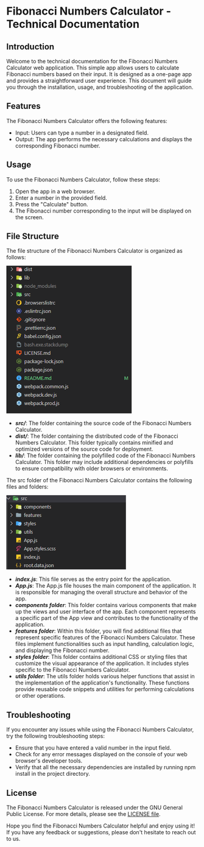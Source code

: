 # Fibonacci Numbers Calculator - Technical Documentation

## Introduction

Welcome to the technical documentation for the Fibonacci Numbers Calculator web application. This simple app allows users to calculate Fibonacci numbers based on their input. It is designed as a one-page app and provides a straightforward user experience. This document will guide you through the installation, usage, and troubleshooting of the application.

## Features

The Fibonacci Numbers Calculator offers the following features:

-   Input: Users can type a number in a designated field.
-   Output: The app performs the necessary calculations and displays the corresponding Fibonacci number.

## Usage

To use the Fibonacci Numbers Calculator, follow these steps:

1. Open the app in a web browser.
2. Enter a number in the provided field.
3. Press the "Calculate" button.
4. The Fibonacci number corresponding to the input will be displayed on the screen.

## File Structure

The file structure of the Fibonacci Numbers Calculator is organized as follows:

![File Structure](./src/assets/images/image.png)

-   **_src/_**: The folder containing the source code of the Fibonacci Numbers Calculator.
-   **_dist/_**: The folder containing the distributed code of the Fibonacci Numbers Calculator. This folder typically contains minified and optimized versions of the source code for deployment.
-   **_lib/_**: The folder containing the polyfilled code of the Fibonacci Numbers Calculator. This folder may include additional dependencies or polyfills to ensure compatibility with older browsers or environments.

The src folder of the Fibonacci Numbers Calculator contains the following files and folders:

![src Structure](./src/assets/images/image-1.png)

-   **_index.js_**: This file serves as the entry point for the application.
-   **_App.js_**: The App.js file houses the main component of the application. It is responsible for managing the overall structure and behavior of the app.
-   **_components folder_**: This folder contains various components that make up the views and user interface of the app. Each component represents a specific part of the App view and contributes to the functionality of the application.
-   **_features folder_**: Within this folder, you will find additional files that represent specific features of the Fibonacci Numbers Calculator. These files implement functionalities such as input handling, calculation logic, and displaying the Fibonacci number.
-   **_styles folder_**: This folder contains additional CSS or styling files that customize the visual appearance of the application. It includes styles specific to the Fibonacci Numbers Calculator.
-   **_utils folder_**: The utils folder holds various helper functions that assist in the implementation of the application's functionality. These functions provide reusable code snippets and utilities for performing calculations or other operations.

## Troubleshooting

If you encounter any issues while using the Fibonacci Numbers Calculator, try the following troubleshooting steps:

-   Ensure that you have entered a valid number in the input field.
-   Check for any error messages displayed on the console of your web browser's developer tools.
-   Verify that all the necessary dependencies are installed by running npm install in the project directory.

## License

The Fibonacci Numbers Calculator is released under the GNU General Public License. For more details, please see the [LICENSE file](./LICENSE.md).

Hope you find the Fibonacci Numbers Calculator helpful and enjoy using it! If you have any feedback or suggestions, please don't hesitate to reach out to us.
